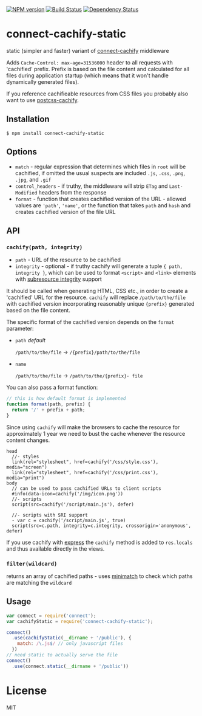 [![NPM version][npm-image]][npm-url]
[![Build Status][build-image]][build-url]
[![Dependency Status][deps-image]][deps-url]

# connect-cachify-static

static (simpler and faster) variant of [connect-cachify][] middleware

Adds `Cache-Control: max-age=31536000` header to all requests with 'cachified' prefix. Prefix is
based on the file content and calculated for all files during application startup (which means that
it won't handle dynamically generated files).

If you reference cachifieable resources from CSS files you probably also want to use [postcss-cachify].

## Installation

    $ npm install connect-cachify-static

## Options

- `match` - regular expression that determines which files in `root` will be cachified, if omitted
  the usual suspects are included `.js`, `.css`, `.png`, `.jpg`, and `.gif`
- `control_headers` - if truthy, the middleware will strip `ETag` and `Last-Modified` headers from the
  response
- `format` - function that creates cachified version of the URL - allowed values are `'path'`, `'name'`,
  or the function that takes `path` and `hash` and creates cachified version of the file URL

## API

### `cachify(path, integrity)`

- `path` - URL of the resource to be cachified
- `integrity` - optional - if truthy cachify will generate a tuple `{ path, integrity }`, which can
be used to format `<script>` and `<link>` elements with [subresource integrity][sri] support

It should be called when generating HTML, CSS etc., in order to create a 'cachified' URL for the
resource. `cachify` will replace `/path/to/the/file` with cachified version incorporating reasonably unique `{prefix}` generated based on the file content.

The specific format of the cachified version depends on the `format` parameter:

- `path` *default*

    `/path/to/the/file` -> `/{prefix}/path/to/the/file`

- `name`

    `/path/to/the/file` -> `/path/to/the/{prefix}- file`

You can also pass a format function:

````javascript
// this is how default format is implemented
function format(path, prefix) {
  return '/' + prefix + path;
}

````


Since using `cachify` will make the browsers to cache the resource for approximately 1 year we need
to bust the cache whenever the resource content changes.

```jade
head
  //- styles
  link(rel="stylesheet", href=cachify('/css/style.css'), media="screen")
  link(rel="stylesheet", href=cachify('/css/print.css'), media="print")
body
  // can be used to pass cachified URLs to client scripts
  #info(data-icon=cachify('/img/icon.png'))
  //- scripts
  script(src=cachify('/script/main.js'), defer)

  //- scripts with SRI support
  - var c = cachify('/script/main.js', true)
  script(src=c.path, integrity=c.integrity, crossorigin='anonymous', defer)

```
If you use cachify with [express][] the `cachify` method is added to `res.locals` and thus available
directly in the views.

### `filter(wildcard)`

returns an array of cachified paths - uses [minimatch] to check which paths are matching the `wildcard`


## Usage

```javascript
var connect = require('connect');
var cachifyStatic = require('connect-cachify-static');

connect()
  .use(cachifyStatic(__dirname + '/public'), {
    match: /\.js$/ // only javascript files
  })
// need static to actually serve the file
connect()
  .use(connect.static(__dirname + '/public'))
```

# License

MIT

[connect]: http://www.senchalabs.org/connect
[connect-cachify]: https://www.npmjs.com/package/connect-cachify
[express]: http://expressjs.com
[postcss-cachify]: https://www.npmjs.com/package/postcss-cachify
[minimatch]: https://www.npmjs.com/package/minimatch
[sri]: https://developer.mozilla.org/en-US/docs/Web/Security/Subresource_Integrity

[npm-image]: https://img.shields.io/npm/v/connect-cachify-static.svg
[npm-url]: https://npmjs.org/package/connect-cachify-static

[build-url]: https://github.com/pirxpilot/connect-cachify-static/actions/workflows/check.yaml
[build-image]: https://img.shields.io/github/workflow/status/pirxpilot/connect-cachify-static/check
 
[deps-image]: https://img.shields.io/librariesio/release/npm/connect-cachify-static
[deps-url]: https://libraries.io/npm/connect-cachify-static
